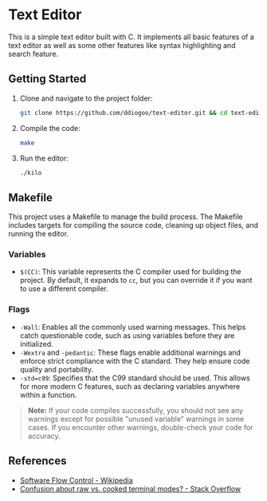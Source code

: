 # Text Editor

This is a simple text editor built with C. It implements all basic features of a text editor as well as some other features like syntax highlighting and search feature.

## Getting Started

1. Clone and navigate to the project folder:
   ```bash
   git clone https://github.com/ddiogoo/text-editor.git && cd text-editor
    ```

2. Compile the code:
    ```bash
    make
    ```

3. Run the editor:
    ```bash
    ./kilo
    ```

## Makefile

This project uses a Makefile to manage the build process. The Makefile includes targets for compiling the source code, cleaning up object files, and running the editor.

### Variables

- `$(CC)`: This variable represents the C compiler used for building the project. By default, it expands to `cc`, but you can override it if you want to use a different compiler.

### Flags

- `-Wall`: Enables all the commonly used warning messages. This helps catch questionable code, such as using variables before they are initialized.
- `-Wextra` and `-pedantic`: These flags enable additional warnings and enforce strict compliance with the C standard. They help ensure code quality and portability.
- `-std=c99`: Specifies that the C99 standard should be used. This allows for more modern C features, such as declaring variables anywhere within a function.

> **Note:** If your code compiles successfully, you should not see any warnings except for possible "unused variable" warnings in some cases. If you encounter other warnings, double-check your code for accuracy.

## References

- [Software Flow Control - Wikipedia](https://en.wikipedia.org/wiki/Software_flow_control)
- [Confusion about raw vs. cooked terminal modes? - Stack Overflow](https://stackoverflow.com/questions/13104460/confusion-about-raw-vs-cooked-terminal-modes)
